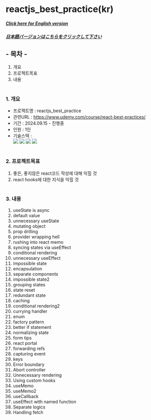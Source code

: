 # reactjs_best_practice(kr)

##### [Click here for English version](README_EN.md)

##### [日本語バージョンはこちらをクリックして下さい](README_JP.md)

## - 목차 -

1. 개요
2. 프로젝트목표
3. 내용
   </br>
   </br>

### 1. 개요

- 프로젝트명 : reactjs_best_practice
- 관련URL : https://www.udemy.com/course/react-best-practices/
- 기간 : 2024.09.15 - 진행중
- 인원 : 1인
- 기술스택 : </br>
  <img src="https://img.shields.io/badge/HTML5-E34F26?style=for-the-badge&logo=HTML5&logoColor=white">
  <img src="https://img.shields.io/badge/CSS3-1572B6?style=for-the-badge&logo=CSS3&logoColor=white">
  <img src="https://img.shields.io/badge/Typescript-3178C6?style=for-the-badge&logo=Typescript&logoColor=white">
  <img src="https://img.shields.io/badge/React-61DAFB?style=for-the-badge&logo=react&logoColor=white">
  </br>
  </br>

### 2. 프로젝트목표

1. 좋은, 좋지않은 react코드 작성에 대해 익힐 것
2. react hooks에 대한 지식을 익힐 것
   </br>
   </br>

### 3. 내용

1. useState is async
2. default value
3. unnecessary useState
4. mutating object
5. prop drilling
6. provider wrapping hell
7. rushing into react memo
8. syncing states via useEffect
9. conditional rendering
10. unnecessary useEffect
11. impossible state
12. encapsulation
13. separate components
14. impossible state2
15. grouping states
16. state reset
17. redundant state
18. caching
19. conditional rendering2
20. currying handler
21. enum
22. factory pattern
23. better if statement
24. normalizing state
25. form tips
26. react portal
27. forwarding refs
28. capturing event
29. keys
30. Error boundary
31. Abort controller
32. Unnecessary rendering
33. Using custom hooks
34. useMemo
35. useMemo2
36. useCallback
37. useEffect with named function
38. Separate logics
39. Handling fetch
